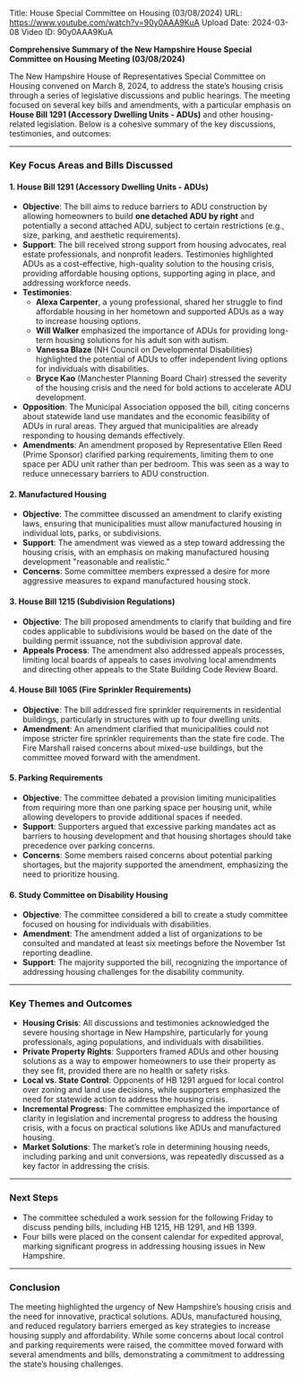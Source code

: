 Title: House Special Committee on Housing (03/08/2024)
URL: https://www.youtube.com/watch?v=90y0AAA9KuA
Upload Date: 2024-03-08
Video ID: 90y0AAA9KuA

**Comprehensive Summary of the New Hampshire House Special Committee on Housing Meeting (03/08/2024)**

The New Hampshire House of Representatives Special Committee on Housing convened on March 8, 2024, to address the state’s housing crisis through a series of legislative discussions and public hearings. The meeting focused on several key bills and amendments, with a particular emphasis on **House Bill 1291 (Accessory Dwelling Units - ADUs)** and other housing-related legislation. Below is a cohesive summary of the key discussions, testimonies, and outcomes:

---

### **Key Focus Areas and Bills Discussed**

#### **1. House Bill 1291 (Accessory Dwelling Units - ADUs)**
   - **Objective**: The bill aims to reduce barriers to ADU construction by allowing homeowners to build **one detached ADU by right** and potentially a second attached ADU, subject to certain restrictions (e.g., size, parking, and aesthetic requirements).
   - **Support**: The bill received strong support from housing advocates, real estate professionals, and nonprofit leaders. Testimonies highlighted ADUs as a cost-effective, high-quality solution to the housing crisis, providing affordable housing options, supporting aging in place, and addressing workforce needs.
   - **Testimonies**:
     - **Alexa Carpenter**, a young professional, shared her struggle to find affordable housing in her hometown and supported ADUs as a way to increase housing options.
     - **Will Walker** emphasized the importance of ADUs for providing long-term housing solutions for his adult son with autism.
     - **Vanessa Blaze** (NH Council on Developmental Disabilities) highlighted the potential of ADUs to offer independent living options for individuals with disabilities.
     - **Bryce Kao** (Manchester Planning Board Chair) stressed the severity of the housing crisis and the need for bold actions to accelerate ADU development.
   - **Opposition**: The Municipal Association opposed the bill, citing concerns about statewide land use mandates and the economic feasibility of ADUs in rural areas. They argued that municipalities are already responding to housing demands effectively.
   - **Amendments**: An amendment proposed by Representative Ellen Reed (Prime Sponsor) clarified parking requirements, limiting them to one space per ADU unit rather than per bedroom. This was seen as a way to reduce unnecessary barriers to ADU construction.

#### **2. Manufactured Housing**
   - **Objective**: The committee discussed an amendment to clarify existing laws, ensuring that municipalities must allow manufactured housing in individual lots, parks, or subdivisions.
   - **Support**: The amendment was viewed as a step toward addressing the housing crisis, with an emphasis on making manufactured housing development "reasonable and realistic."
   - **Concerns**: Some committee members expressed a desire for more aggressive measures to expand manufactured housing stock.

#### **3. House Bill 1215 (Subdivision Regulations)**
   - **Objective**: The bill proposed amendments to clarify that building and fire codes applicable to subdivisions would be based on the date of the building permit issuance, not the subdivision approval date.
   - **Appeals Process**: The amendment also addressed appeals processes, limiting local boards of appeals to cases involving local amendments and directing other appeals to the State Building Code Review Board.

#### **4. House Bill 1065 (Fire Sprinkler Requirements)**
   - **Objective**: The bill addressed fire sprinkler requirements in residential buildings, particularly in structures with up to four dwelling units.
   - **Amendment**: An amendment clarified that municipalities could not impose stricter fire sprinkler requirements than the state fire code. The Fire Marshall raised concerns about mixed-use buildings, but the committee moved forward with the amendment.

#### **5. Parking Requirements**
   - **Objective**: The committee debated a provision limiting municipalities from requiring more than one parking space per housing unit, while allowing developers to provide additional spaces if needed.
   - **Support**: Supporters argued that excessive parking mandates act as barriers to housing development and that housing shortages should take precedence over parking concerns.
   - **Concerns**: Some members raised concerns about potential parking shortages, but the majority supported the amendment, emphasizing the need to prioritize housing.

#### **6. Study Committee on Disability Housing**
   - **Objective**: The committee considered a bill to create a study committee focused on housing for individuals with disabilities.
   - **Amendment**: The amendment added a list of organizations to be consulted and mandated at least six meetings before the November 1st reporting deadline.
   - **Support**: The majority supported the bill, recognizing the importance of addressing housing challenges for the disability community.

---

### **Key Themes and Outcomes**
   - **Housing Crisis**: All discussions and testimonies acknowledged the severe housing shortage in New Hampshire, particularly for young professionals, aging populations, and individuals with disabilities.
   - **Private Property Rights**: Supporters framed ADUs and other housing solutions as a way to empower homeowners to use their property as they see fit, provided there are no health or safety risks.
   - **Local vs. State Control**: Opponents of HB 1291 argued for local control over zoning and land use decisions, while supporters emphasized the need for statewide action to address the housing crisis.
   - **Incremental Progress**: The committee emphasized the importance of clarity in legislation and incremental progress to address the housing crisis, with a focus on practical solutions like ADUs and manufactured housing.
   - **Market Solutions**: The market’s role in determining housing needs, including parking and unit conversions, was repeatedly discussed as a key factor in addressing the crisis.

---

### **Next Steps**
   - The committee scheduled a work session for the following Friday to discuss pending bills, including HB 1215, HB 1291, and HB 1399.
   - Four bills were placed on the consent calendar for expedited approval, marking significant progress in addressing housing issues in New Hampshire.

---

### **Conclusion**
The meeting highlighted the urgency of New Hampshire’s housing crisis and the need for innovative, practical solutions. ADUs, manufactured housing, and reduced regulatory barriers emerged as key strategies to increase housing supply and affordability. While some concerns about local control and parking requirements were raised, the committee moved forward with several amendments and bills, demonstrating a commitment to addressing the state’s housing challenges.